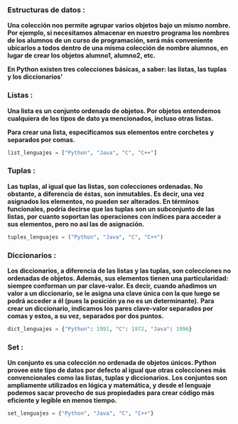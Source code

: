 ### Estructuras de datos :

__Una colección nos permite agrupar varios objetos bajo un mismo nombre. Por ejemplo, si necesitamos almacenar en nuestro programa los nombres de los alumnos de un curso de programación, será más conveniente ubicarlos a todos dentro de una misma colección de nombre alumnos, en lugar de crear los objetos alumno1, alumno2, etc.__

__En Python existen tres colecciones básicas, a saber: las listas, las tuplas y los diccionarios'__

### Listas :

__Una lista es un conjunto ordenado de objetos. Por objetos entendemos cualquiera de los tipos de dato ya mencionados, incluso otras listas.__

__Para crear una lista, especificamos sus elementos entre corchetes y separados por comas.__

``` python
list_lenguajes = ["Python", "Java", "C", "C++"]
``` 

### Tuplas :

__Las tuplas, al igual que las listas, son colecciones ordenadas. No obstante, a diferencia de éstas, son inmutables. Es decir, una vez asignados los elementos, no pueden ser alterados. En términos funcionales, podría decirse que las tuplas son un subconjunto de las listas, por cuanto soportan las operaciones con índices para acceder a sus elementos, pero no así las de asignación.__

```python
tuples_lenguajes = ("Python", "Java", "C", "C++")
```

### Diccionarios :

__Los diccionarios, a diferencia de las listas y las tuplas, son colecciones no ordenadas de objetos. Además, sus elementos tienen una particularidad: siempre conforman un par clave-valor. Es decir, cuando añadimos un valor a un diccionario, se le asigna una clave única con la que luego se podrá acceder a él (pues la posición ya no es un determinante).__
__Para crear un diccionario, indicamos los pares clave-valor separados por comas y estos, a su vez, separados por dos puntos.__


``` python
dict_lenguajes = {"Python": 1991, "C": 1972, "Java": 1996} 
```

### Set :

__Un conjunto es una colección no ordenada de objetos únicos. Python provee este tipo de datos por defecto al igual que otras colecciones más convencionales como las listas, tuplas y diccionarios.__
__Los conjuntos son ampliamente utilizados en lógica y matemática, y desde el lenguaje podemos sacar provecho de sus propiedades para crear código más eficiente y legible en menos tiempo.__

``` python
set_lenguajes = {"Python", "Java", "C", "C++"}
```